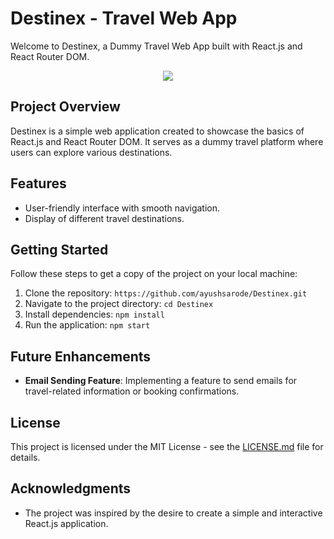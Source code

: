 # Destinex - Travel Web App

Welcome to Destinex, a Dummy Travel Web App built with React.js and React Router DOM.

<div align="center">
<img src="https://api.visitorbadge.io/api/visitors?path=https%3A%2F%2Fgithub.com%2Fayushsarode%2FDestinex&label=visitors&countColor=%2337d67a&style=for-the-badge&labelStyle=upper" />
</div>

## Project Overview

Destinex is a simple web application created to showcase the basics of React.js and React Router DOM. It serves as a dummy travel platform where users can explore various destinations.

## Features

- User-friendly interface with smooth navigation.
- Display of different travel destinations.

## Getting Started

Follow these steps to get a copy of the project on your local machine:

1. Clone the repository: `https://github.com/ayushsarode/Destinex.git`
2. Navigate to the project directory: `cd Destinex`
3. Install dependencies: `npm install`
4. Run the application: `npm start`

## Future Enhancements

- **Email Sending Feature**: Implementing a feature to send emails for travel-related information or booking confirmations.

## License

This project is licensed under the MIT License - see the [LICENSE.md](https://github.com/ayushsarode/Destinex/blob/main/LICENSE) file for details.

## Acknowledgments

- The project was inspired by the desire to create a simple and interactive React.js application.

